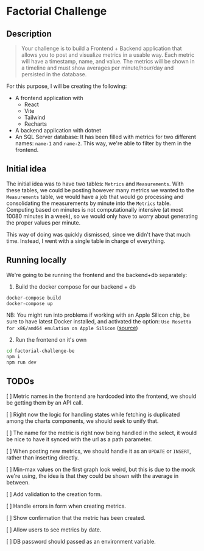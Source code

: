 # Factorial Challenge

## Description

> Your challenge is to build a Frontend + Backend application that allows you to post and visualize metrics in a usable way. Each metric will have a timestamp, name, and value. The metrics will be shown in a timeline and must show averages per minute/hour/day and persisted in the database.

For this purpose, I will be creating the following:

- A frontend application with
  - React
  - Vite
  - Tailwind
  - Recharts
- A backend application with dotnet
- An SQL Server database: It has been filled with metrics for two different names: `name-1` and `name-2`. This way, we're able to filter by them in the frontend.

## Initial idea

The initial idea was to have two tables: `Metrics` and `Measurements`. With these tables, we could be posting however many metrics we wanted to the `Measurements` table, we would have a job that would go processing and consolidating the measurements by minute into the `Metrics` table. Computing based on minutes is not computationally intensive (at most 10080 minutes in a week), so we would only have to worry about generating the proper values per minute.

This way of doing was quickly dismissed, since we didn't have that much time. Instead, I went with a single table in charge of everything.

## Running locally

We're going to be running the frontend and the backend+db separately:

1. Build the docker compose for our backend + db

```sh
docker-compose build
docker-compose up
```

NB: You might run into problems if working with an Apple Silicon chip, be sure to have latest Docker installed, and activated the option: `Use Rosetta for x86/amd64 emulation on Apple Silicon` ([source](https://github.com/microsoft/mssql-docker/issues/668#issuecomment-1439546882))

2. Run the frontend on it's own

```sh
cd factorial-challenge-be
npm i
npm run dev
```

## TODOs

[ ] Metric names in the frontend are hardcoded into the frontend, we should be getting them by an API call.

[ ] Right now the logic for handling states while fetching is duplicated among the charts components, we should seek to unify that.

[ ] The name for the metric is right now being handled in the select, it would be nice to have it synced with the url as a path parameter.

[ ] When posting new metrics, we should handle it as an `UPDATE` or `INSERT`, rather than inserting directly.

[ ] Min-max values on the first graph look weird, but this is due to the mock we're using, the idea is that they could be shown with the average in between.

[ ] Add validation to the creation form.

[ ] Handle errors in form when creating metrics.

[ ] Show confirmation that the metric has been created.

[ ] Allow users to see metrics by date.

[ ] DB password should passed as an environment variable.
